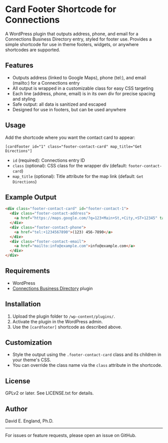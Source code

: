 # Card Footer Shortcode for Connections

A WordPress plugin that outputs address, phone, and email for a Connections Business Directory entry, styled for footer use. Provides a simple shortcode for use in theme footers, widgets, or anywhere shortcodes are supported.

## Features
- Outputs address (linked to Google Maps), phone (tel:), and email (mailto:) for a Connections entry
- All output is wrapped in a customizable class for easy CSS targeting
- Each line (address, phone, email) is in its own div for precise spacing and styling
- Safe output: all data is sanitized and escaped
- Designed for use in footers, but can be used anywhere

## Usage
Add the shortcode where you want the contact card to appear:

```
[cardfooter id="1" class="footer-contact-card" map_title="Get Directions"]
```

- `id` (required): Connections entry ID
- `class` (optional): CSS class for the wrapper div (default: `footer-contact-card`)
- `map_title` (optional): Title attribute for the map link (default: `Get Directions`)

## Example Output
```html
<div class="footer-contact-card" id="footer-contact-1">
  <div class="footer-contact-address">
    <a href="https://maps.google.com/?q=123+Main+St,+City,+ST+12345" target="_blank" rel="noopener noreferrer" title="Get Directions">123 Main St, City, ST 12345</a>
  </div>
  <div class="footer-contact-phone">
    <a href="tel:+1234567890">(123) 456-7890</a>
  </div>
  <div class="footer-contact-email">
    <a href="mailto:info@example.com">info@example.com</a>
  </div>
</div>
```

## Requirements
- WordPress
- [Connections Business Directory](https://connections-pro.com/) plugin

## Installation
1. Upload the plugin folder to `/wp-content/plugins/`.
2. Activate the plugin in the WordPress admin.
3. Use the `[cardfooter]` shortcode as described above.

## Customization
- Style the output using the `.footer-contact-card` class and its children in your theme's CSS.
- You can override the class name via the `class` attribute in the shortcode.

## License
GPLv2 or later. See LICENSE.txt for details.

## Author
David E. England, Ph.D.

---
For issues or feature requests, please open an issue on GitHub.
